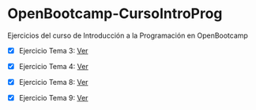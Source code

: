 # OpenBootcamp-CursoIntroProg
Ejercicios del curso de Introducción a la Programación en OpenBootcamp

- [x] Ejercicio Tema 3: [Ver](https://github.com/juandelossantos/OpenBootcamp-CursoIntroProg/tree/23fdd59508929f0b19fa7d98d86a0ffeb009718c/ejerciciosTema3)

- [x] Ejercicio Tema 4: [Ver](https://github.com/juandelossantos/OpenBootcamp-CursoIntroProg/tree/23fdd59508929f0b19fa7d98d86a0ffeb009718c/ejerciciosTema4)

- [x] Ejercicio Tema 8: [Ver](https://github.com/juandelossantos/OpenBootcamp-CursoIntroProg/tree/23fdd59508929f0b19fa7d98d86a0ffeb009718c/ejerciciosTema8)

- [x] Ejercicio Tema 9: [Ver](https://github.com/juandelossantos/OpenBootcamp-CursoIntroProg/tree/b45e8546b47f39e0e26ca10c8a7b8560c9c29905/ejerciciosTema9)